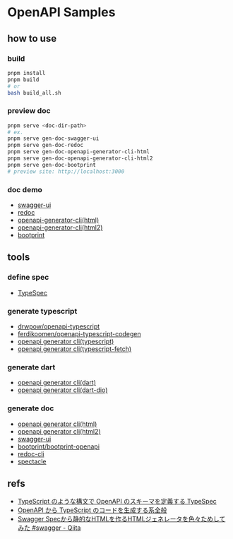 # OpenAPI Samples

## how to use

### build

```sh
pnpm install
pnpm build
# or
bash build_all.sh
```

### preview doc

```sh
pnpm serve <doc-dir-path>
# ex.
pnpm serve gen-doc-swagger-ui
pnpm serve gen-doc-redoc
pnpm serve gen-doc-openapi-generator-cli-html
pnpm serve gen-doc-openapi-generator-cli-html2
pnpm serve gen-doc-bootprint
# preview site: http://localhost:3000
```

### doc demo

- [swagger-ui](https://memorylovers.github.io/openapi-samples/gen-doc-swagger-ui)
- [redoc](https://memorylovers.github.io/openapi-samples/gen-doc-redoc/)
- [openapi-generator-cli(html)](https://memorylovers.github.io/openapi-samples/gen-doc-openapi-generator-cli-html/)
- [openapi-generator-cli(html2)](https://memorylovers.github.io/openapi-samples/gen-doc-openapi-generator-cli-html2/)
- [bootprint](https://memorylovers.github.io/openapi-samples/gen-doc-bootprint/)

## tools

### define spec

- [TypeSpec](https://typespec.io/)

### generate typescript

- [drwpow/openapi-typescript](https://github.com/drwpow/openapi-typescript)
- [ferdikoomen/openapi-typescript-codegen](https://github.com/ferdikoomen/openapi-typescript-codegen)
- [openapi generator cli(typescript)](https://openapi-generator.tech/docs/generators/typescript)
- [openapi generator cli(typescript-fetch)](https://openapi-generator.tech/docs/generators/typescript-fetch)

### generate dart

- [openapi generator cli(dart)](https://openapi-generator.tech/docs/generators/dart)
- [openapi generator cli(dart-dio)](https://openapi-generator.tech/docs/generators/dart-dio)

### generate doc

- [openapi generator cli(html)](https://openapi-generator.tech/docs/generators/html)
- [openapi generator cli(html2)](https://openapi-generator.tech/docs/generators/html2)
- [swagger-ui](https://github.com/swagger-api/swagger-ui/tree/master)
- [bootprint/bootprint-openapi](https://github.com/bootprint/bootprint-openapi)
- [redoc-cli](https://redocly.com/docs/redoc/deployment/cli/)
- [spectacle](https://github.com/sourcey/spectacle)

## refs

- [TypeScript のような構文で OpenAPI のスキーマを定義する TypeSpec](https://azukiazusa.dev/blog/typescript-like-syntax-for-openapi-schemas/)
- [OpenAPI から TypeScript のコードを生成する系全般](https://zenn.dev/fizumi/scraps/779a274262948f)
- [Swagger Specから静的なHTMLを作るHTMLジェネレータを色々ためしてみた #swagger - Qiita](https://qiita.com/buzztaiki/items/6b04d735f28e00b8b574)
